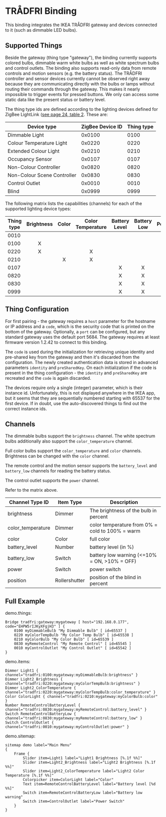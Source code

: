 # TRÅDFRI Binding

This binding integrates the IKEA TRÅDFRI gateway and devices connected to it (such as dimmable LED bulbs).

## Supported Things

Beside the gateway (thing type "gateway"), the binding currently supports colored bulbs, dimmable warm white bulbs as well as white spectrum bulbs and control outlets.
The binding also supports read-only data from remote controls and motion sensors (e.g. the battery status).
The TRÅDFRI controller and sensor devices currently cannot be observed right away because they are communicating directly with the bulbs or lamps without routing their commands through the gateway.
This makes it nearly impossible to trigger events for pressed buttons.
We only can access some static data like the present status or battery level.

The thing type ids are defined according to the lighting devices defined for ZigBee LightLink ([see page 24, table 2](https://www.nxp.com/documents/user_manual/JN-UG-3091.pdf).
These are:

| Device type                     | ZigBee Device ID | Thing type |
|---------------------------------|------------------|------------|
| Dimmable Light                  | 0x0100           | 0100       |
| Colour Temperature Light        | 0x0220           | 0220       |
| Extended Colour Light           | 0x0210           | 0210       |
| Occupancy Sensor                | 0x0107           | 0107       |
| Non-Colour Controller           | 0x0820           | 0820       |
| Non-Colour Scene Controller     | 0x0830           | 0830       |
| Control Outlet                  | 0x0010           | 0010       |
| Blind                           | 0x0999           | 0999       |

The following matrix lists the capabilities (channels) for each of the supported lighting device types:

| Thing type  | Brightness | Color | Color Temperature | Battery Level | Battery Low | Power | Position |
|-------------|:----------:|:-----:|:-----------------:|:-------------:|:-----------:|:-----:|:---------|
|  0010       |            |       |                   |               |             |   X   |          |
|  0100       |     X      |       |                   |               |             |       |          |
|  0220       |     X      |       |         X         |               |             |       |          |
|  0210       |            |   X   |         X         |               |             |       |          |
|  0107       |            |       |                   |       X       |      X      |       |          |
|  0820       |            |       |                   |       X       |      X      |       |          |
|  0830       |            |       |                   |       X       |      X      |       |          |
|  0999       |            |       |                   |       X       |      X      |       |     X    |

## Thing Configuration

For first pairing - the gateway requires a `host` parameter for the hostname or IP address and a `code`, which is the security code that is printed on the bottom of the gateway.
Optionally, a `port` can be configured, but any standard gateway uses the default port 5684.
The gateway requires at least firmware version 1.2.42 to connect to this binding.

The `code` is used during the initialization for retrieving unique identity and pre-shared key from the gateway and then it's discarded from the configuration. The newly created authentication data is stored in advanced parameters `identity` and `preSharedKey`.
On each initialization if the code is present in the thing configuration - the `identity` and `preSharedKey` are recreated and the `code` is again discarded.

The devices require only a single (integer) parameter, which is their instance id. Unfortunately, this is not displayed anywhere in the IKEA app, but it seems that they are sequentially numbered starting with 65537 for the first device. If in doubt, use the auto-discovered things to find out the correct instance ids.

## Channels

The dimmable bulbs support the `brightness` channel.
The white spectrum bulbs additionally also support the `color_temperature` channel.

Full color bulbs support the `color_temperature` and `color` channels.
Brightness can be changed with the `color` channel.

The remote control and the motion sensor supports the `battery_level` and `battery_low` channels for reading the battery status.

The control outlet supports the `power` channel.

Refer to the matrix above.

| Channel Type ID   | Item Type     | Description                                      |
|-------------------|---------------|--------------------------------------------------|
| brightness        | Dimmer        | The brightness of the bulb in percent            |
| color_temperature | Dimmer        | color temperature from 0% = cold to 100% = warm  |
| color             | Color         | full color                                       |
| battery_level     | Number        | battery level (in %)                             |
| battery_low       | Switch        | battery low warning (<=10% = ON, >10% = OFF)     |
| power             | Switch        | power switch                                     |
| position          | Rollershutter | position of the blind in percent                 |

## Full Example

demo.things:

```
Bridge tradfri:gateway:mygateway [ host="192.168.0.177", code="EHPW5rIJKyXFgjH3" ] {
    0100 myDimmableBulb "My Dimmable Bulb" [ id=65537 ]    
    0220 myColorTempBulb "My Color Temp Bulb" [ id=65538 ]
    0210 myColorBulb "My Color Bulb" [ id=65539 ]
    0830 myRemoteControl "My Remote Control" [ id=65545 ]
    0010 myControlOutlet "My Control Outlet" [ id=65542 ]
}
```

demo.items:

```
Dimmer Light1 { channel="tradfri:0100:mygateway:myDimmableBulb:brightness" }
Dimmer Light2_Brightness { channel="tradfri:0220:mygateway:myColorTempBulb:brightness" }
Dimmer Light2_ColorTemperature { channel="tradfri:0220:mygateway:myColorTempBulb:color_temperature" }
Color ColorLight { channel="tradfri:0210:mygateway:myColorBulb:color" }
Number RemoteControlBatteryLevel { channel="tradfri:0830:mygateway:myRemoteControl:battery_level" }
Switch RemoteControlBatteryLow { channel="tradfri:0830:mygateway:myRemoteControl:battery_low" }
Switch ControlOutlet { channel="tradfri:0010:mygateway:myControlOutlet:power" }
```

demo.sitemap:

```
sitemap demo label="Main Menu"
{
    Frame {
        Slider item=Light1 label="Light1 Brightness [%.1f %%]"
        Slider item=Light2_Brightness label="Light2 Brightness [%.1f %%]"
        Slider item=Light2_ColorTemperature label="Light2 Color Temperature [%.1f %%]"
        Colorpicker item=ColorLight label="Color"
        Text item=RemoteControlBatteryLevel label="Battery level [%d %%]"
        Switch item=RemoteControlBatteryLow label="Battery low warning"
        Switch item=ControlOutlet label="Power Switch"
    }
}
```
